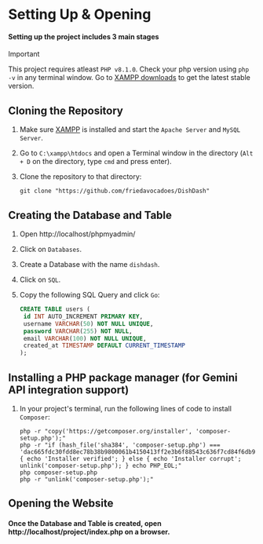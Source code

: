 # Setting Up & Opening
#### Setting up the project includes 3 main stages
> [!IMPORTANT]
> This project requires atleast `PHP v8.1.0`. Check your php version using `php -v` in any terminal window.
> Go to [XAMPP downloads](https://www.apachefriends.org/download.html) to get the latest stable version.

## Cloning the Repository
1. Make sure [XAMPP](https://www.apachefriends.org/) is installed and start the `Apache Server` and `MySQL Server`.
2. Go to `C:\xampp\htdocs` and open a Terminal window in the directory (`Alt + D` on the directory, type `cmd` and press enter).
3. Clone the repository to that directory:
   
   ```git
   git clone "https://github.com/friedavocadoes/DishDash"
   ```

## Creating the Database and Table
1. Open http://localhost/phpmyadmin/
2. Click on `Databases`.
3. Create a Database with the name `dishdash`.
4. Click on `SQL`.
5. Copy the following SQL Query and click `Go`:
   
   ```sql
   CREATE TABLE users (
    id INT AUTO_INCREMENT PRIMARY KEY,
    username VARCHAR(50) NOT NULL UNIQUE,
    password VARCHAR(255) NOT NULL,
    email VARCHAR(100) NOT NULL UNIQUE,
    created_at TIMESTAMP DEFAULT CURRENT_TIMESTAMP
   );
   ```

## Installing a PHP package manager (for Gemini API integration support)
1. In your project's terminal, run the following lines of code to install `Composer`:
   
   ```Batchfile
   php -r "copy('https://getcomposer.org/installer', 'composer-setup.php');"
   php -r "if (hash_file('sha384', 'composer-setup.php') === 'dac665fdc30fdd8ec78b38b9800061b4150413ff2e3b6f88543c636f7cd84f6db9189d43a81e5503cda447da73c7e5b6') { echo 'Installer verified'; } else { echo 'Installer corrupt'; unlink('composer-setup.php'); } echo PHP_EOL;"
   php composer-setup.php
   php -r "unlink('composer-setup.php');"
   ```


## Opening the Website
#### Once the Database and Table is created, open http://localhost/project/index.php on a browser.
